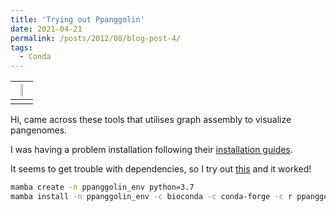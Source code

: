```yaml
---
title: 'Trying out Ppanggolin'
date: 2021-04-21
permalink: /posts/2012/08/blog-post-4/
tags:
  - Conda
---
```


| <img src="https://github.com/labgem/PPanGGOLiN/raw/master/docs/_static/logo.png" width="25%" height="25%"> |
|:--:| 
|    |

Hi, came across these tools that utilises graph assembly to visualize pangenomes.

I was having a problem installation following their [installation guides](https://github.com/labgem/PPanGGOLiN/wiki/Installation). 

It seems to get trouble with dependencies, so I try out [this](https://github.com/labgem/PPanGGOLiN/issues/60) and it worked!

```sh
mamba create -n ppanggolin_env python=3.7
mamba install -n ppanggolin_env -c bioconda -c conda-forge -c r ppanggolin=1.1.136
```
